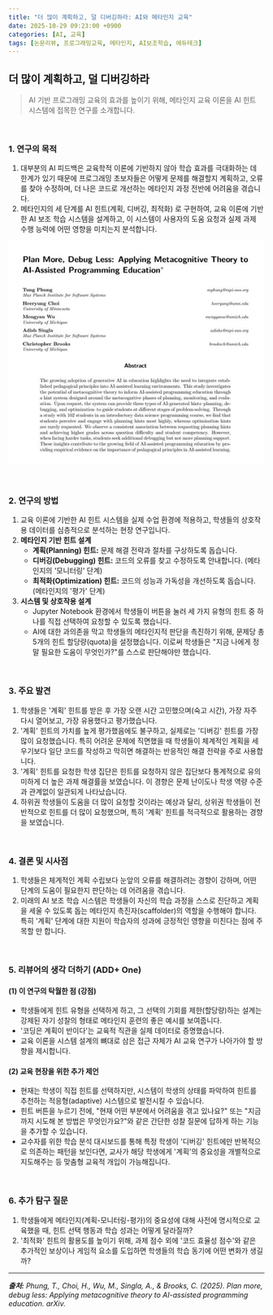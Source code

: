 ```yaml
---
title: "더 많이 계획하고, 덜 디버깅하라: AI와 메타인지 교육"
date: 2025-10-29 09:23:00 +0900
categories: [AI, 교육]
tags: [논문리뷰, 프로그래밍교육, 메타인지, AI보조학습, 에듀테크]
---
```


## 더 많이 계획하고, 덜 디버깅하라

> AI 기반 프로그래밍 교육의 효과를 높이기 위해, 메타인지 교육 이론을 AI 힌트 시스템에 접목한 연구를 소개합니다.

<br>

### 1. 연구의 목적

1.  대부분의 AI 피드백은 교육학적 이론에 기반하지 않아 학습 효과를 극대화하는 데 한계가 있기 때문에 프로그래밍 초보자들은 어떻게 문제를 해결할지 계획하고, 오류를 찾아 수정하며, 더 나은 코드로 개선하는 메타인지 과정 전반에 어려움을 겪습니다.
2.  메타인지의 세 단계를 AI 힌트(계획, 디버깅, 최적화) 로 구현하여, 교육 이론에 기반한 AI 보조 학습 시스템을 설계하고, 이 시스템이 사용자의 도움 요청과 실제 과제 수행 능력에 어떤 영향을 미치는지 분석합니다.

![이미지](/assets/Plan-more-debug-less-1.jpg)

<br>

### 2. 연구의 방법

1.  교육 이론에 기반한 AI 힌트 시스템을 실제 수업 환경에 적용하고, 학생들의 상호작용 데이터를 심층적으로 분석하는 현장 연구입니다.
2.  **메타인지 기반 힌트 설계**
    * **계획(Planning) 힌트:** 문제 해결 전략과 절차를 구상하도록 돕습니다.
    * **디버깅(Debugging) 힌트:** 코드의 오류를 찾고 수정하도록 안내합니다. (메타인지의 '모니터링' 단계)
    * **최적화(Optimization) 힌트:** 코드의 성능과 가독성을 개선하도록 돕습니다. (메타인지의 '평가' 단계)
3.  **시스템 및 상호작용 설계**
    * Jupyter Notebook 환경에서 학생들이 버튼을 눌러 세 가지 유형의 힌트 중 하나를 직접 선택하여 요청할 수 있도록 했습니다.
    * AI에 대한 과의존을 막고 학생들의 메타인지적 판단을 촉진하기 위해, 문제당 총 5개의 힌트 할당량(quota)을 설정했습니다. 이로써 학생들은 "지금 나에게 정말 필요한 도움이 무엇인가?"를 스스로 판단해야만 했습니다.

<br>

### 3. 주요 발견

1.  학생들은 '계획' 힌트를 받은 후 가장 오랜 시간 고민했으며(숙고 시간), 가장 자주 다시 열어보고, 가장 유용했다고 평가했습니다.
2.  '계획' 힌트의 가치를 높게 평가했음에도 불구하고, 실제로는 '디버깅' 힌트를 가장 많이 요청했습니다. 특히 어려운 문제에 직면했을 때 학생들이 체계적인 계획을 세우기보다 일단 코드를 작성하고 막히면 해결하는 반응적인 해결 전략을 주로 사용합니다.
3.  '계획' 힌트를 요청한 학생 집단은 힌트를 요청하지 않은 집단보다 통계적으로 유의미하게 더 높은 과제 해결률을 보였습니다. 이 경향은 문제 난이도나 학생 역량 수준과 관계없이 일관되게 나타났습니다.
4.  하위권 학생들이 도움을 더 많이 요청할 것이라는 예상과 달리, 상위권 학생들이 전반적으로 힌트를 더 많이 요청했으며, 특히 '계획' 힌트를 적극적으로 활용하는 경향을 보였습니다.

<br>

### 4. 결론 및 시사점

1.  학생들은 체계적인 계획 수립보다 눈앞의 오류를 해결하려는 경향이 강하며, 어떤 단계의 도움이 필요한지 판단하는 데 어려움을 겪습니다.
2.  미래의 AI 보조 학습 시스템은 학생들이 자신의 학습 과정을 스스로 진단하고 계획을 세울 수 있도록 돕는 메타인지 촉진자(scaffolder)의 역할을 수행해야 합니다. 특히 '계획' 단계에 대한 지원이 학습자의 성과에 긍정적인 영향을 미친다는 점에 주목할 만 합니다.

<br>

### 5. 리뷰어의 생각 더하기 (ADD+ One)

#### (1) 이 연구의 탁월한 점 (강점)
* 학생들에게 힌트 유형을 선택하게 하고, 그 선택의 기회를 제한(할당량)하는 설계는 강제된 자기 성찰의 형태로 메타인지 훈련의 좋은 예시를 보여줍니다.
* '코딩은 계획이 반이다'는 교육적 직관을 실제 데이터로 증명했습니다.
* 교육 이론을 시스템 설계의 뼈대로 삼은 접근 자체가 AI 교육 연구가 나아가야 할 방향을 제시합니다.

#### (2) 교육 현장을 위한 추가 제언
* 현재는 학생이 직접 힌트를 선택하지만, 시스템이 학생의 상태를 파악하여 힌트를 추천하는 적응형(adaptive) 시스템으로 발전시킬 수 있습니다.
* 힌트 버튼을 누르기 전에, "현재 어떤 부분에서 어려움을 겪고 있나요?" 또는 "지금까지 시도해 본 방법은 무엇인가요?"와 같은 간단한 성찰 질문에 답하게 하는 기능을 추가할 수 있습니다.
* 교수자를 위한 학습 분석 대시보드를 통해 특정 학생이 '디버깅' 힌트에만 반복적으로 의존하는 패턴을 보인다면, 교사가 해당 학생에게 '계획'의 중요성을 개별적으로 지도해주는 등 맞춤형 교육적 개입이 가능해집니다.

<br>

### 6. 추가 탐구 질문

1.  학생들에게 메타인지(계획-모니터링-평가)의 중요성에 대해 사전에 명시적으로 교육했을 때, 힌트 선택 행동과 학습 성과는 어떻게 달라질까?
2.  '최적화' 힌트의 활용도를 높이기 위해, 과제 점수 외에 '코드 효율성 점수'와 같은 추가적인 보상이나 게임적 요소를 도입하면 학생들의 학습 동기에 어떤 변화가 생길까?

---

_**출처:** Phung, T., Choi, H., Wu, M., Singla, A., & Brooks, C. (2025). Plan more, debug less: Applying metacognitive theory to AI-assisted programming education. arXiv._
